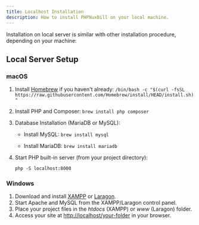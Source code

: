 ```yaml
---
title: Localhost Installation
description: How to install PHPNuxBill on your local machine.
---
```


Installation on local server is similar with other installation procedure, depending on your machine:

## Local Server Setup

### macOS
1. Install [Homebrew](https://brew.sh/) if you haven't already:
	`/bin/bash -c "$(curl -fsSL https://raw.githubusercontent.com/Homebrew/install/HEAD/install.sh)"`
2. Install PHP and Composer:
	`brew install php composer`
3. Database Installation  (MariaDB or MySQL):
    - Install MySQL:
	`brew install mysql`

    - Install MariaDB:
    `brew install mariadb`

4. Start PHP built-in server (from your project directory):

	`php -S localhost:8000`

### Windows
1. Download and install [XAMPP](https://www.apachefriends.org/index.html) or [Laragon](https://laragon.org/).
2. Start Apache and MySQL from the XAMPP/Laragon control panel.
3. Place your project files in the *htdocs* (XAMPP) or *www* (Laragon) folder.
4. Access your site at [http://localhost/your-folder](http://localhost/your-folder) in your browser.